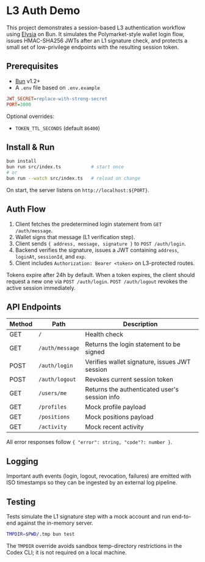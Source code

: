 # L3 Auth Demo

This project demonstrates a session-based L3 authentication workflow using [Elysia](https://elysiajs.com/) on Bun. It simulates the Polymarket-style wallet login flow, issues HMAC-SHA256 JWTs after an L1 signature check, and protects a small set of low-privilege endpoints with the resulting session token.

## Prerequisites

- [Bun](https://bun.sh/) v1.2+
- A `.env` file based on `.env.example`

```ini
JWT_SECRET=replace-with-strong-secret
PORT=3000
```

Optional overrides:

- `TOKEN_TTL_SECONDS` (default `86400`)

## Install & Run

```bash
bun install
bun run src/index.ts           # start once
# or
bun run --watch src/index.ts   # reload on change
```

On start, the server listens on `http://localhost:${PORT}`.

## Auth Flow

1. Client fetches the predetermined login statement from `GET /auth/message`.
2. Wallet signs that message (L1 verification step).
3. Client sends `{ address, message, signature }` to `POST /auth/login`.
4. Backend verifies the signature, issues a JWT containing `address`, `loginAt`, `sessionId`, and `exp`.
5. Client includes `Authorization: Bearer <token>` on L3-protected routes.

Tokens expire after 24h by default. When a token expires, the client should request a new one via `POST /auth/login`. `POST /auth/logout` revokes the active session immediately.

## API Endpoints

| Method | Path            | Description                                    |
| ------ | --------------- | ---------------------------------------------- |
| GET    | `/`             | Health check                                   |
| GET    | `/auth/message` | Returns the login statement to be signed       |
| POST   | `/auth/login`   | Verifies wallet signature, issues JWT session  |
| POST   | `/auth/logout`  | Revokes current session token                  |
| GET    | `/users/me`     | Returns the authenticated user's session info  |
| GET    | `/profiles`     | Mock profile payload                           |
| GET    | `/positions`    | Mock positions payload                         |
| GET    | `/activity`     | Mock recent activity                           |

All error responses follow `{ "error": string, "code"?: number }`.

## Logging

Important auth events (login, logout, revocation, failures) are emitted with ISO timestamps so they can be ingested by an external log pipeline.

## Testing

Tests simulate the L1 signature step with a mock account and run end-to-end against the in-memory server.

```bash
TMPDIR=$PWD/.tmp bun test
```

The `TMPDIR` override avoids sandbox temp-directory restrictions in the Codex CLI; it is not required on a local machine.

